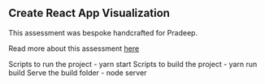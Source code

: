 ## Create React App Visualization

This assessment was bespoke handcrafted for Pradeep.

Read more about this assessment [here](https://react.eogresources.com)

Scripts to run the project - yarn start
Scripts to build the project - yarn run build
Serve the build folder - node server